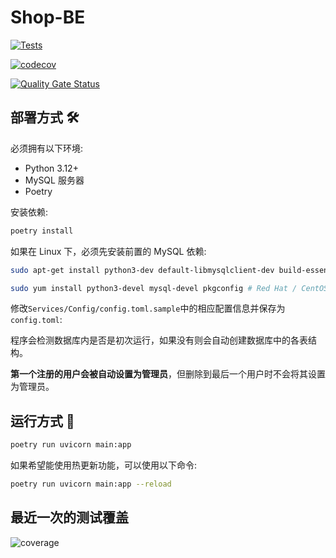# Shop-BE

[![Tests](https://github.com/Greedy-Nattinessers/Shop-BE/actions/workflows/test.yml/badge.svg)](https://github.com/Greedy-Nattinessers/Shop-BE/actions/workflows/test.yml)

[![codecov](https://codecov.io/gh/Greedy-Nattinessers/Shop-BE/graph/badge.svg?token=1FLZ0YFMSS)](https://codecov.io/gh/Greedy-Nattinessers/Shop-BE)

[![Quality Gate Status](https://sonarcloud.io/api/project_badges/measure?project=Greedy-Nattinessers_Shop-BE&metric=alert_status)](https://sonarcloud.io/summary/new_code?id=Greedy-Nattinessers_Shop-BE)

## 部署方式 🛠️

必须拥有以下环境:

- Python 3.12+
- MySQL 服务器
- Poetry

安装依赖:

```bash
poetry install
```

如果在 Linux 下，必须先安装前置的 MySQL 依赖:

```bash
sudo apt-get install python3-dev default-libmysqlclient-dev build-essential pkg-config # Debian / Ubuntu
```

```bash
sudo yum install python3-devel mysql-devel pkgconfig # Red Hat / CentOS
```

修改`Services/Config/config.toml.sample`中的相应配置信息并保存为`config.toml`:

程序会检测数据库内是否是初次运行，如果没有则会自动创建数据库中的各表结构。

**第一个注册的用户会被自动设置为管理员**，但删除到最后一个用户时不会将其设置为管理员。

## 运行方式 🚀

```bash
poetry run uvicorn main:app
```

如果希望能使用热更新功能，可以使用以下命令:

```bash
poetry run uvicorn main:app --reload
```
## 最近一次的测试覆盖

![coverage](https://codecov.io/gh/Greedy-Nattinessers/Shop-BE/graphs/sunburst.svg?token=1FLZ0YFMSS)